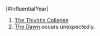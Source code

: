 [#InfluentialYear]

1. [The Thiyotis Collapse](../Large%20Events/Thiyotis%20Detonation.md)
2. [The Dawn](../Large%20Events/The%20Dawn.md) occurs unexpectedly.